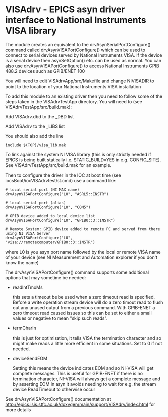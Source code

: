 # VISAdrv - EPICS asyn driver interface to National Instruments VISA library

The module creates an equivalent to the drvAsynSerialPortConfigure() command called drvAsynVISAPortConfigure()
which can be used to connect to serial devices served by National Instruments VISA. If the device is a
serial device then asynSetOption() etc. can be used as normal. You can also use drvAsynVISAPortConfigure() to
access National Instruments GPIB 488.2 devices such as GPIB/ENET 100

You will need to edit VISAdrvApp/src/Makefile and change NIVISADIR to point to the location of your
National Instruments VISA installation
 
To add this module to an existing driver then you need to follow some of the steps taken in the
VISAdrvTestApp directory. You will need to (see VISAdrvTestApp/src/build.mak): 

Add    VISAdrv.dbd   to the _DBD list 

Add    VISAdrv  to the _LIBS list 

You should also add the line 

    include $(TOP)/visa_lib.mak

To link against the system NI VISA library (this is only strictly needed if EPICS is being built
statically i.e. STATIC_BUILD=YES in e.g. CONFIG_SITE). See VISAdrvTestApp/src/build.mak for an example.


Then to configure the driver in the IOC at boot time (see iocsBoot/iocVISAdrvtest/st.cmd) use a command like:

    # local serial port (NI MAX name)
    drvAsynVISAPortConfigure("L0", "ASRL5::INSTR")

    # local serial port (alias)
    drvAsynVISAPortConfigure("L0", "COM5")

    # GPIB device added to local device list 
    drvAsynVISAPortConfigure("L0", "GPIB0::3::INSTR")

    # Remote System: GPIB device added to remote PC and served from there using NI VISA Server 
    drvAsynVISAPortConfigure("L0", "visa://remotecomputer/GPIB0::3::INSTR")


where L0 is you asyn port name followed by the local or remote VISA name of your device (see NI Measurement and Automation explorer if you don't know the name)

The drvAsynVISAPortConfigure() command supports some additional options that may sometime be needed:

* readIntTmoMs

  this sets a timeout be be used when a zero timeout read is specified. Before a write operation stream 
  device will do a zero timout read to flush out any unused output from a previous command. With
  GPIB-ENET a zero timeout read caused issues so this can be set to either a small values or
  negative to mean "skip such reads".

* termCharIn

  this is just for optimisation, it tells VISA the termination character and so might 
  make reads a little more efficient in some situations. Set to 0 if not needed.
    
* deviceSendEOM 

  Setting this means the device indicates EOM and so NI-VISA will get complete messages. This is useful 
  for GPIB-ENET if there is no termination character, NI-VISA will always get a complete message and by
  asserting EOM in asyn it avoids needing to wait for e.g. the stream device ReadTimeout to otherwise occur 					

See drvAsynVISAPortConfigure() documentation at http://epics.isis.stfc.ac.uk/doxygen/main/support/VISAdrv/index.html for more details
